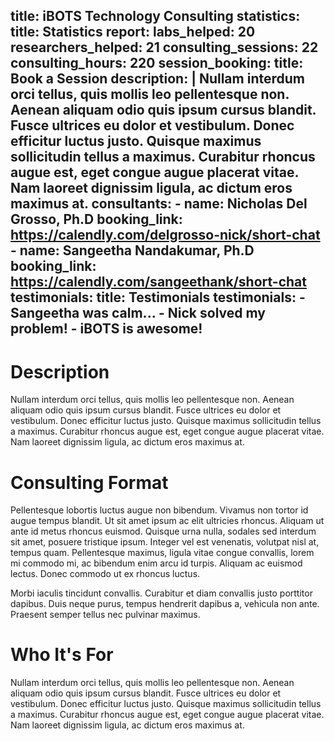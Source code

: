 
title: iBOTS Technology Consulting
statistics:
    title: Statistics
    report:
        labs_helped: 20
        researchers_helped: 21
        consulting_sessions: 22
        consulting_hours: 220
session_booking:
    title: Book a Session
    description: |
        Nullam interdum orci tellus, quis mollis leo pellentesque non. Aenean aliquam odio quis ipsum cursus blandit. Fusce ultrices eu dolor et vestibulum. Donec efficitur luctus justo. Quisque maximus sollicitudin tellus a maximus. Curabitur rhoncus augue est, eget congue augue placerat vitae. Nam laoreet dignissim ligula, ac dictum eros maximus at.
    consultants:
        - name:  Nicholas Del Grosso, Ph.D
          booking_link: https://calendly.com/delgrosso-nick/short-chat
        - name: Sangeetha Nandakumar, Ph.D
          booking_link: https://calendly.com/sangeethank/short-chat
testimonials:
    title: Testimonials
    testimonials:
        - Sangeetha was calm...
        - Nick solved my problem!
        - iBOTS is awesome!
---

# Description

Nullam interdum orci tellus, quis mollis leo pellentesque non. Aenean aliquam odio quis ipsum cursus blandit. Fusce ultrices eu dolor et vestibulum. Donec efficitur luctus justo. Quisque maximus sollicitudin tellus a maximus. Curabitur rhoncus augue est, eget congue augue placerat vitae. Nam laoreet dignissim ligula, ac dictum eros maximus at.

# Consulting Format

Pellentesque lobortis luctus augue non bibendum. Vivamus non tortor id augue tempus blandit. Ut sit amet ipsum ac elit ultricies rhoncus. Aliquam ut ante id metus rhoncus euismod. Quisque urna nulla, sodales sed interdum sit amet, posuere tristique ipsum. Integer vel est venenatis, volutpat nisl at, tempus quam. Pellentesque maximus, ligula vitae congue convallis, lorem mi commodo mi, ac bibendum enim arcu id turpis. Aliquam ac euismod lectus. Donec commodo ut ex rhoncus luctus.

Morbi iaculis tincidunt convallis. Curabitur et diam convallis justo porttitor dapibus. Duis neque purus, tempus hendrerit dapibus a, vehicula non ante. Praesent semper tellus nec pulvinar maximus.

# Who It's For

Nullam interdum orci tellus, quis mollis leo pellentesque non. Aenean aliquam odio quis ipsum cursus blandit. Fusce ultrices eu dolor et vestibulum. Donec efficitur luctus justo. Quisque maximus sollicitudin tellus a maximus. Curabitur rhoncus augue est, eget congue augue placerat vitae. Nam laoreet dignissim ligula, ac dictum eros maximus at.

